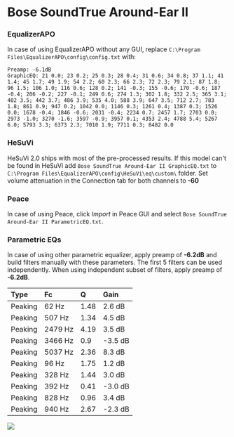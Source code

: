 # Bose SoundTrue Around-Ear II

### EqualizerAPO
In case of using EqualizerAPO without any GUI, replace `C:\Program Files\EqualizerAPO\config\config.txt`
with:
```
Preamp: -6.1dB
GraphicEQ: 21 0.0; 23 0.2; 25 0.3; 28 0.4; 31 0.6; 34 0.8; 37 1.1; 41 1.4; 45 1.7; 49 1.9; 54 2.2; 60 2.3; 66 2.3; 72 2.3; 79 2.1; 87 1.8; 96 1.5; 106 1.0; 116 0.6; 128 0.2; 141 -0.3; 155 -0.6; 170 -0.6; 187 -0.4; 206 -0.2; 227 -0.1; 249 0.6; 274 1.3; 302 1.8; 332 2.5; 365 3.1; 402 3.5; 442 3.7; 486 3.9; 535 4.0; 588 3.9; 647 3.5; 712 2.7; 783 1.8; 861 0.9; 947 0.2; 1042 0.0; 1146 0.3; 1261 0.4; 1387 0.3; 1526 0.0; 1678 -0.4; 1846 -0.6; 2031 -0.4; 2234 0.7; 2457 1.7; 2703 0.0; 2973 -1.0; 3270 -1.6; 3597 -0.9; 3957 0.1; 4353 2.4; 4788 5.4; 5267 6.0; 5793 3.3; 6373 2.3; 7010 1.9; 7711 0.3; 8482 0.0
```

### HeSuVi
HeSuVi 2.0 ships with most of the pre-processed results. If this model can't be found in HeSuVi add
`Bose SoundTrue Around-Ear II GraphicEQ.txt` to `C:\Program Files\EqualizerAPO\config\HeSuVi\eq\custom\` folder.
Set volume attenuation in the Connection tab for both channels to **-60**

### Peace
In case of using Peace, click *Import* in Peace GUI and select `Bose SoundTrue Around-Ear II ParametricEQ.txt`.

### Parametric EQs
In case of using other parametric equalizer, apply preamp of **-6.2dB** and build filters manually
with these parameters. The first 5 filters can be used independently.
When using independent subset of filters, apply preamp of **-6.2dB**.

| Type    | Fc      |    Q | Gain    |
|:--------|:--------|:-----|:--------|
| Peaking | 62 Hz   | 1.48 | 2.6 dB  |
| Peaking | 507 Hz  | 1.34 | 4.5 dB  |
| Peaking | 2479 Hz | 4.19 | 3.5 dB  |
| Peaking | 3466 Hz | 0.9  | -3.5 dB |
| Peaking | 5037 Hz | 2.36 | 8.3 dB  |
| Peaking | 96 Hz   | 1.75 | 1.2 dB  |
| Peaking | 328 Hz  | 1.44 | 3.0 dB  |
| Peaking | 392 Hz  | 0.41 | -3.0 dB |
| Peaking | 828 Hz  | 0.96 | 3.4 dB  |
| Peaking | 940 Hz  | 2.67 | -2.3 dB |

![](https://raw.githubusercontent.com/jaakkopasanen/AutoEq/master/results/rtings/avg/Bose%20SoundTrue%20Around-Ear%20II/Bose%20SoundTrue%20Around-Ear%20II.png)